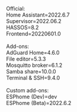 Official:<br>
Home Assistant=2022.6.7<br>
Supervisor=2022.06.2<br>
HASSOS=8.2<br>
Frontend=20220601.0<br>
<br>
Add-ons:<br>
AdGuard Home=4.6.0<br>
File editor=5.3.3<br>
Mosquitto broker=6.1.2<br>
Samba share=10.0.0<br>
Terminal & SSH=9.4.0<br>
<br>
Custom add-ons:<br>
ESPhome (Dev)=dev<br>
ESPhome (Beta)=2022.6.2
